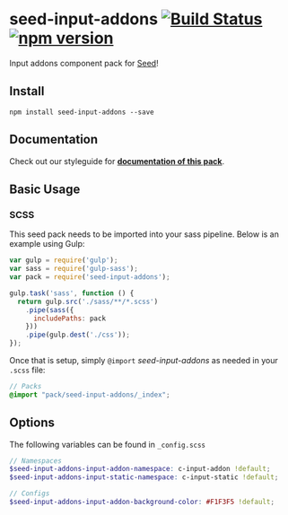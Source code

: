 # seed-input-addons [![Build Status](https://travis-ci.org/helpscout/seed-input-addons.svg?branch=master)](https://travis-ci.org/helpscout/seed-input-addons) [![npm version](https://badge.fury.io/js/seed-input-addons.svg)](https://badge.fury.io/js/seed-input-addons)

Input addons component pack for [Seed](https://github.com/helpscout/seed)!

## Install
```
npm install seed-input-addons --save
```


## Documentation

Check out our styleguide for **[documentation of this pack](http://style.helpscout.com/seed/packs/seed-input-addons/)**.


## Basic Usage

### SCSS
This seed pack needs to be imported into your sass pipeline. Below is an example using Gulp:


```javascript
var gulp = require('gulp');
var sass = require('gulp-sass');
var pack = require('seed-input-addons');

gulp.task('sass', function () {
  return gulp.src('./sass/**/*.scss')
    .pipe(sass({
      includePaths: pack
    }))
    .pipe(gulp.dest('./css'));
});
```

Once that is setup, simply `@import` *seed-input-addons* as needed in your `.scss` file:

```scss
// Packs
@import "pack/seed-input-addons/_index";
```

## Options

The following variables can be found in `_config.scss`

```scss
// Namespaces
$seed-input-addons-input-addon-namespace: c-input-addon !default;
$seed-input-addons-input-static-namespace: c-input-static !default;

// Configs
$seed-input-addons-input-addon-background-color: #F1F3F5 !default;
```
